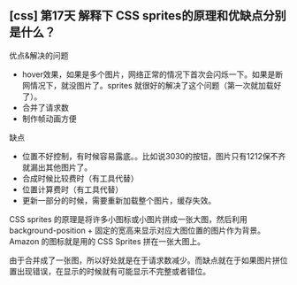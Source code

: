 ##  [css] 第17天 解释下 CSS sprites的原理和优缺点分别是什么？

优点&解决的问题
* hover效果，如果是多个图片，网络正常的情况下首次会闪烁一下。如果是断网情况下，就没图片了。sprites 就很好的解决了这个问题（第一次就加载好了）。
* 合并了请求数
* 制作帧动画方便

缺点
* 位置不好控制，有时候容易露底。。比如说3030的按钮，图片只有1212保不齐就漏出其他图片了。
* 合成时候比较费时（有工具代替）
* 位置计算费时（有工具代替）
* 更新一部分的时候，需要重新加载整个图片，缓存失效。


CSS sprites 的原理是将许多小图标或小图片拼成一张大图，然后利用 background-position + 固定的宽高来显示对应大图位置的图片作为背景。Amazon 的图标就是用的 CSS Sprites 拼在一张大图上。

由于合并成了一张图，所以好处就是在于请求数减少。而缺点就在于如果图片拼位置出现错误，在显示的时候就有可能显示不完整或者错位。
